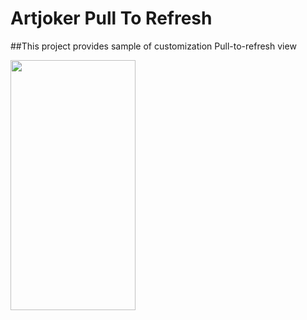 # Artjoker Pull To Refresh

##This project provides sample of customization Pull-to-refresh view 

<img src="https://github.com/artjoker/PullToRefresh/blob/master/pull_sample.gif?raw=true" width="200" height="400" />